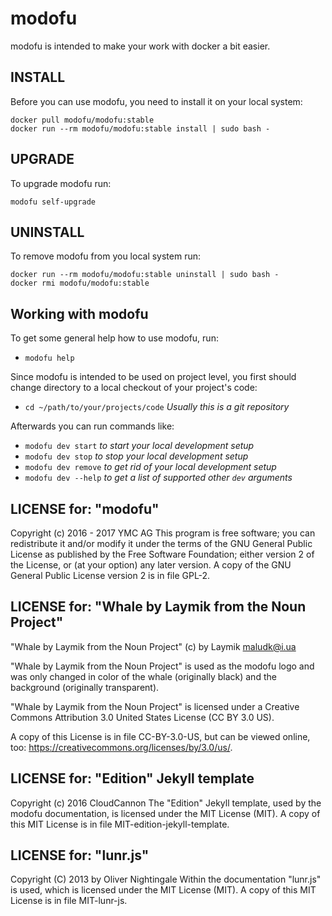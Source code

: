 modofu
======

modofu is intended to make your work with docker a bit easier.

INSTALL
-------
Before you can use modofu, you need to install it on your local system:
```
docker pull modofu/modofu:stable
docker run --rm modofu/modofu:stable install | sudo bash -
```

UPGRADE
-------
To upgrade modofu run:
```
modofu self-upgrade
```

UNINSTALL
---------
To remove modofu from you local system run:
```
docker run --rm modofu/modofu:stable uninstall | sudo bash -
docker rmi modofu/modofu:stable
```

Working with modofu
-------------------------------
To get some general help how to use modofu, run:
- `modofu help`

Since modofu is intended to be used on project level, you first should
change directory to a local checkout of your project's code:
- `cd ~/path/to/your/projects/code` *Usually this is a git repository*

Afterwards you can run commands like:
- `modofu dev start` *to start your local development setup*
- `modofu dev stop` *to stop your local development setup*
- `modofu dev remove` *to get rid of your local development setup*
- `modofu dev --help` *to get a list of supported other `dev` arguments*

LICENSE for: "modofu"
-----------
Copyright (c) 2016 - 2017 YMC AG
This program is free software; you can redistribute it and/or modify it
under the terms of the GNU General Public License as published by the
Free Software Foundation; either version 2 of the License, or (at your
option) any later version.
A copy of the GNU General Public License version 2 is in file GPL-2.

LICENSE for: "Whale by Laymik from the Noun Project"
-----------
"Whale by Laymik from the Noun Project" (c) by Laymik <maludk@i.ua>

"Whale by Laymik from the Noun Project" is used as the modofu logo
and was only changed in color of the whale (originally black) and
the background (originally transparent).

"Whale by Laymik from the Noun Project" is licensed under a
Creative Commons Attribution 3.0 United States License (CC BY 3.0 US).

A copy of this License is in file CC-BY-3.0-US, but can be viewed online, too:
<https://creativecommons.org/licenses/by/3.0/us/>.

LICENSE for: "Edition" Jekyll template
-----------
Copyright (c) 2016 CloudCannon
The "Edition" Jekyll template, used by the modofu documentation, is
licensed under the MIT License (MIT).
A copy of this MIT License is in file MIT-edition-jekyll-template.

LICENSE for: "lunr.js"
-----------
Copyright (C) 2013 by Oliver Nightingale
Within the documentation "lunr.js" is used, which is licensed under
the MIT License (MIT).
A copy of this MIT License is in file MIT-lunr-js.

